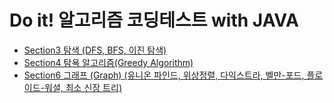 # Do it! 알고리즘 코딩테스트 with JAVA

- [Section3 탐색 (DFS, BFS, 이진 탐색)](https://github.com/kyukong/Algorithm/blob/main/note/Section3_%ED%83%90%EC%83%89_(DFS%2CBFS%2C%EC%9D%B4%EC%A7%84_%ED%83%90%EC%83%89).md)
- [Section4 탐욕 알고리즘(Greedy Algorithm)](https://github.com/kyukong/Algorithm/blob/main/note/Section4_%ED%83%90%EC%9A%95_%EC%95%8C%EA%B3%A0%EB%A6%AC%EC%A6%98(Greedy_Algorithm).md)
- [Section6 그래프 (Graph) (유니온 파인드, 위상정렬, 다익스트라, 벨만-포드, 플로이드-워셜, 최소 신장 트리)](https://github.com/kyukong/Algorithm/blob/main/note/Section6_%EA%B7%B8%EB%9E%98%ED%94%84_(Graph)(%EC%9C%A0%EB%8B%88%EC%98%A8_%ED%8C%8C%EC%9D%B8%EB%93%9C%2C%EC%9C%84%EC%83%81%EC%A0%95%EB%A0%AC%2C%EB%8B%A4%EC%9D%B5%EC%8A%A4%ED%8A%B8%EB%9D%BC%2C%EB%B2%A8%EB%A7%8C-%ED%8F%AC%EB%93%9C%2C%ED%94%8C%EB%A1%9C%EC%9D%B4%EB%93%9C-%EC%9B%8C%EC%85%9C%2C%EC%B5%9C%EC%86%8C_%EC%8B%A0%EC%9E%A5_%ED%8A%B8%EB%A6%AC).md)
